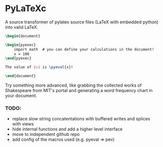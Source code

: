 # PyLaTeXc

A source transformer of pylatex source files (LaTeX with embedded python)
into valid LaTeX.

```LaTeX
\begin{document}

\begin{pyexec}
    import math  # you can define your calculations in the document!
    x = 100
\end{pyexec}

The value of $x$ is \pyeval{x}!

\end{document}
```

Try something more advanced, like grabbing the collected works of
Shakespeare from MIT's portal and generating a word frequency chart
in your document.

### TODO:

* replace slow string concatentations with buffered writes and splices with views
* hide internal functions and add a higher level interface
* move to independent github repo
* add config of the macros used (e.g. pyeval => pev)
